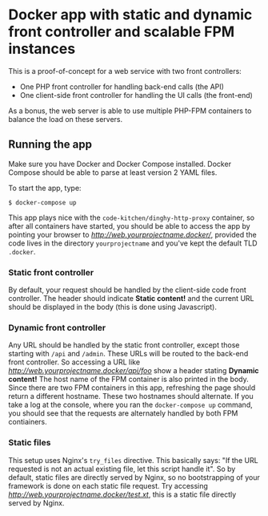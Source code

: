 # Docker app with static and dynamic front controller and scalable FPM instances

This is a proof-of-concept for a web service with two front controllers:

* One PHP front controller for handling back-end calls (the API)
* One client-side front controller for handling the UI calls (the front-end)

As a bonus, the web server is able to use multiple PHP-FPM containers to
balance the load on these servers.

## Running the app

Make sure you have Docker and Docker Compose installed. Docker Compose should
be able to parse at least version 2 YAML files.

To start the app, type:

```shell
$ docker-compose up
```

This app plays nice with the `code-kitchen/dinghy-http-proxy` container, so
after all containers have started, you should be able to access the app by
pointing your browser to *http://web.yourprojectname.docker/*, provided the
code lives in the directory `yourprojectname` and you've kept the default TLD
`.docker`.

### Static front controller
By default, your request should be handled by the client-side code front
controller. The header should indicate **Static content!** and the current URL should be displayed in the body (this is done using Javascript).

### Dynamic front controller
Any URL should be handled by the static front controller, except those starting with `/api` and `/admin`. These URLs will be routed to the back-end
front controller. So accessing a URL like *http://web.yourprojectname.docker/api/foo* show a header stating **Dynamic content!** The host name of the FPM container is also printed in the body.
Since there are two FPM containers in this app, refreshing the page should
return a different hostname. These two hostnames should alternate. If you
take a log at the console, where you ran the `docker-compose up` command, you
should see that the requests are alternately handled by both FPM contiainers.

### Static files
This setup uses Nginx's `try_files` directive. This basically says: "If the
URL requested is not an actual existing file, let this script handle it".
So by default, static files are directly served by Nginx, so no bootstrapping
of your framework is done on each static file request. Try accessing
*http://web.yourprojectname.docker/test.xt*, this is a static file directly
served by Nginx.
